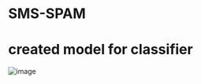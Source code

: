 # SMS-SPAM
# created model for classifier
![image](https://github.com/Harshal142003/SMS-SPAM/assets/104431704/7798da74-591d-489b-8cda-00f734900b50)
